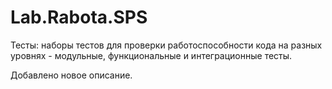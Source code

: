 # Lab.Rabota.SPS
Тесты: наборы тестов для проверки работоспособности кода на разных
уровнях - модульные, функциональные и интеграционные тесты.

Добавлено новое описание.
